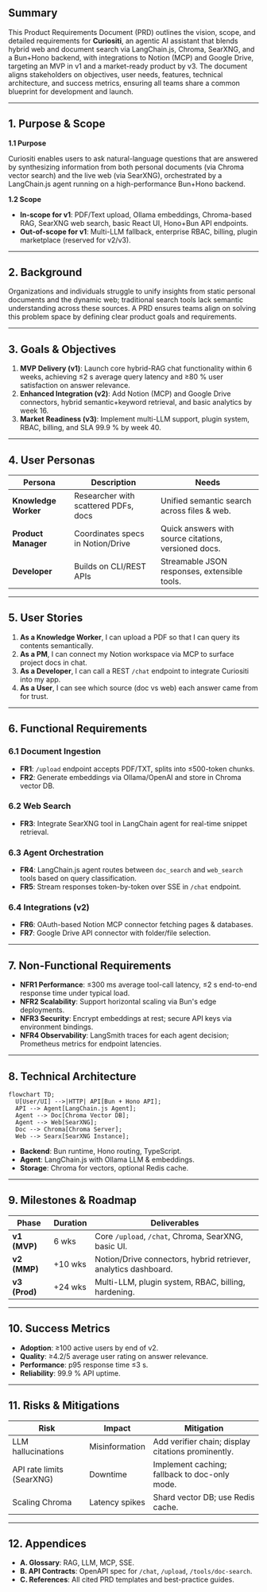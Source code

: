 ## Summary

This Product Requirements Document (PRD) outlines the vision, scope, and detailed requirements for **Curiositi**, an agentic AI assistant that blends hybrid web and document search via LangChain.js, Chroma, SearXNG, and a Bun+Hono backend, with integrations to Notion (MCP) and Google Drive, targeting an MVP in v1 and a market-ready product by v3. The document aligns stakeholders on objectives, user needs, features, technical architecture, and success metrics, ensuring all teams share a common blueprint for development and launch.

---

## 1. Purpose & Scope

**1.1 Purpose**

Curiositi enables users to ask natural-language questions that are answered by synthesizing information from both personal documents (via Chroma vector search) and the live web (via SearXNG), orchestrated by a LangChain.js agent running on a high-performance Bun+Hono backend.

**1.2 Scope**

- **In-scope for v1**: PDF/Text upload, Ollama embeddings, Chroma-based RAG, SearXNG web search, basic React UI, Hono+Bun API endpoints.
- **Out-of-scope for v1**: Multi-LLM fallback, enterprise RBAC, billing, plugin marketplace (reserved for v2/v3).

---

## 2. Background

Organizations and individuals struggle to unify insights from static personal documents and the dynamic web; traditional search tools lack semantic understanding across these sources. A PRD ensures teams align on solving this problem space by defining clear product goals and requirements.

---

## 3. Goals & Objectives

1. **MVP Delivery (v1)**: Launch core hybrid-RAG chat functionality within 6 weeks, achieving ≤2 s average query latency and ≥80 % user satisfaction on answer relevance.
2. **Enhanced Integration (v2)**: Add Notion (MCP) and Google Drive connectors, hybrid semantic+keyword retrieval, and basic analytics by week 16.
3. **Market Readiness (v3)**: Implement multi-LLM support, plugin system, RBAC, billing, and SLA 99.9 % by week 40.

---

## 4. User Personas

| Persona              | Description                          | Needs                                                |
| -------------------- | ------------------------------------ | ---------------------------------------------------- |
| **Knowledge Worker** | Researcher with scattered PDFs, docs | Unified semantic search across files & web.          |
| **Product Manager**  | Coordinates specs in Notion/Drive    | Quick answers with source citations, versioned docs. |
| **Developer**        | Builds on CLI/REST APIs              | Streamable JSON responses, extensible tools.         |

---

## 5. User Stories

1. **As a Knowledge Worker**, I can upload a PDF so that I can query its contents semantically.
2. **As a PM**, I can connect my Notion workspace via MCP to surface project docs in chat.
3. **As a Developer**, I can call a REST `/chat` endpoint to integrate Curiositi into my app.
4. **As a User**, I can see which source (doc vs web) each answer came from for trust.

---

## 6. Functional Requirements

### 6.1 Document Ingestion

- **FR1**: `/upload` endpoint accepts PDF/TXT, splits into ≤500-token chunks.
- **FR2**: Generate embeddings via Ollama/OpenAI and store in Chroma vector DB.

### 6.2 Web Search

- **FR3**: Integrate SearXNG tool in LangChain agent for real-time snippet retrieval.

### 6.3 Agent Orchestration

- **FR4**: LangChain.js agent routes between `doc_search` and `web_search` tools based on query classification.
- **FR5**: Stream responses token-by-token over SSE in `/chat` endpoint.

### 6.4 Integrations (v2)

- **FR6**: OAuth-based Notion MCP connector fetching pages & databases.
- **FR7**: Google Drive API connector with folder/file selection.

---

## 7. Non-Functional Requirements

- **NFR1 Performance**: ≤300 ms average tool-call latency, ≤2 s end-to-end response time under typical load.
- **NFR2 Scalability**: Support horizontal scaling via Bun's edge deployments.
- **NFR3 Security**: Encrypt embeddings at rest; secure API keys via environment bindings.
- **NFR4 Observability**: LangSmith traces for each agent decision; Prometheus metrics for endpoint latencies.

---

## 8. Technical Architecture

```mermaid
flowchart TD;
  U[User/UI] -->|HTTP| API[Bun + Hono API];
  API --> Agent[LangChain.js Agent];
  Agent --> Doc[Chroma Vector DB];
  Agent --> Web[SearXNG];
  Doc --> Chroma[Chroma Server];
  Web --> Searx[SearXNG Instance];
```

- **Backend**: Bun runtime, Hono routing, TypeScript.
- **Agent**: LangChain.js with Ollama LLM & embeddings.
- **Storage**: Chroma for vectors, optional Redis cache.

---

## 9. Milestones & Roadmap

| Phase         | Duration | Deliverables                                                    |
| ------------- | -------- | --------------------------------------------------------------- |
| **v1 (MVP)**  | 6 wks    | Core `/upload`, `/chat`, Chroma, SearXNG, basic UI.             |
| **v2 (MMP)**  | +10 wks  | Notion/Drive connectors, hybrid retriever, analytics dashboard. |
| **v3 (Prod)** | +24 wks  | Multi-LLM, plugin system, RBAC, billing, hardening.             |

---

## 10. Success Metrics

- **Adoption**: ≥100 active users by end of v2.
- **Quality**: ≥4.2/5 average user rating on answer relevance.
- **Performance**: p95 response time ≤3 s.
- **Reliability**: 99.9 % API uptime.

---

## 11. Risks & Mitigations

| Risk                      | Impact         | Mitigation                                         |
| ------------------------- | -------------- | -------------------------------------------------- |
| LLM hallucinations        | Misinformation | Add verifier chain; display citations prominently. |
| API rate limits (SearXNG) | Downtime       | Implement caching; fallback to doc-only mode.      |
| Scaling Chroma            | Latency spikes | Shard vector DB; use Redis cache.                  |

---

## 12. Appendices

- **A. Glossary**: RAG, LLM, MCP, SSE.
- **B. API Contracts**: OpenAPI spec for `/chat`, `/upload`, `/tools/doc-search`.
- **C. References**: All cited PRD templates and best-practice guides.
